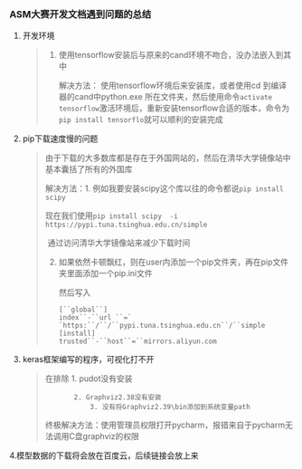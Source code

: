 ### ASM大赛开发文档遇到问题的总结


1. 开发环境

   > 1. 使用tensorflow安装后与原来的cand环境不吻合，没办法嵌入到其中
   >
   >    解决方法： 使用tensorflow环境后来安装库，或者使用cd 到编译器的cand中python.exe 所在文件夹，然后使用命令`activate tensorflow`激活环境后，重新安装tensorflow合适的版本，命令为`pip install tensorflo`就可以顺利的安装完成

2. pip下载速度慢的问题

   > 由于下载的大多数库都是存在于外国网站的，然后在清华大学镜像站中基本囊括了所有的外国库
   >
   > 解决方法：1. 例如我要安装scipy这个库以往的命令都说`pip install scipy`
   >
   > ​                 现在我们使用`pip install scipy  -i https://pypi.tuna.tsinghua.edu.cn/simple`
   >
   > ​                 通过访问清华大学镜像站来减少下载时间
   >
   >    2. 如果依然卡顿飘红，则在user内添加一个pip文件夹，再在pip文件夹里面添加一个pip.ini文件
   >
   >       然后写入
   >
   >       ```
   >       [``global``]
   >       index``-``url ``=` `https:``/``/``pypi.tuna.tsinghua.edu.cn``/``simple
   >       [install]
   >       trusted``-``host``=``mirrors.aliyun.com
   >       ```



3. keras框架编写的程序，可视化打不开

   > 在排除 1. pudot没有安装 
   >
   > 			2. Graphviz2.38没有安装 
   >    			3. 没有将Graphviz2.39\bin添加到系统变量path
   >
   > 终极解决方法：使用管理员权限打开pycharm，报错来自于pycharm无法调用C盘graphviz的权限
   
4.模型数据的下载将会放在百度云，后续链接会放上来